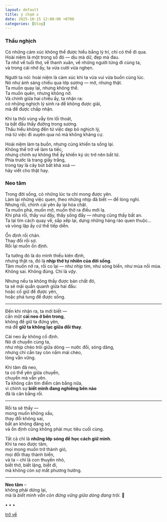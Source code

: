 ```yaml
---
layout: default
title: ý chạm x
date: 2025-10-15 12:00:00 +0700
categories: [blog]
---
```


### Thấu nghịch

Có những cảm xúc không thể được hiểu bằng lý trí, chỉ có thể đi qua.  
Hoài niệm là một trong số đó — dịu mà dữ, đẹp mà đau.  
Ta nhớ về tuổi thơ, về thanh xuân, về những người từng đi cùng ta,  
và trong cái nhớ ấy, ta vừa cười vừa nghẹn.  

Người ta nói: hoài niệm là cảm xúc khi ta vừa vui vừa buồn cùng lúc.  
Nó như ánh sáng chiếu qua lớp sương — mờ, nhưng thật.  
Ta muốn quay lại, nhưng không thể.  
Ta muốn quên, nhưng không nỡ.  
Và chính giữa hai chiều ấy, ta nhận ra:  
có những nghịch lý sinh ra để không được giải,  
mà để được chấp nhận.  

Khi ta thôi vùng vẫy tìm lối thoát,  
ta bắt đầu thấy đường trong sương.  
Thấu hiểu không đến từ việc dẹp bỏ nghịch lý,  
mà từ việc đi xuyên qua nó mà không kháng cự.  

Hoài niệm làm ta buồn, nhưng cũng khiến ta sống lại.  
Không thể trở về làm ta tiếc,  
nhưng chính sự không thể ấy khiến ký ức trở nên bất tử.  
Phía trước là trang giấy trắng,  
trong tay là cây bút bất khả xoá —  
hãy viết cho thật hay.  

### Neo tâm  

Trong đời sống, có những lúc ta chỉ mong được yên.  
Làm lại những việc quen, theo những nhịp đã biết — để lòng nghỉ.  
Nhưng rồi, chính cái yên ấy lại hóa chật.  
Ta muốn phá, muốn mở, muốn thở ra điều mới lạ.  
Khi phá rồi, thấy vui đấy, thấy sống đấy — nhưng cũng thấy bất an.  
Ta lại tìm cách quay về, sắp xếp lại, dựng những hàng rào quen thuộc…  
và vòng lặp ấy cứ thế tiếp diễn.  

Ổn định rồi chán.  
Thay đổi rồi sợ.  
Rồi lại muốn ổn định.  

Ta tưởng đó là do mình thiếu kiên định,  
nhưng thật ra, đó là **nhịp thở tự nhiên của đời sống**.  
Tâm muốn nở ra, rồi co lại — như nhịp tim, như sóng biển, như mùa nối mùa.  
Không sai. Không đúng. Chỉ là *vậy*.  

Nhưng nếu ta không thấy được bản chất đó,  
ta sẽ mãi quẩn quanh giữa hai đầu:  
hoặc cố giữ để được yên,  
hoặc phá tung để được sống.  

---

Đến khi nhận ra, ta mới biết —  
cần một **cái neo ở bên trong**,  
không để giữ ta đứng yên,  
mà để **giữ ta không lạc giữa đổi thay**.  

Cái neo ấy không cố định.  
Nó di chuyển cùng ta,  
như nhịp chèo trôi giữa dòng — nước đổi, sóng dâng,  
nhưng chỉ cần tay còn nắm mái chèo,  
lòng vẫn vững.  

Khi tâm đã neo,  
ta có thể yên giữa chuyển,  
chuyển mà vẫn yên.  
Ta không cần tìm điểm cân bằng nữa,  
vì chính sự **biết mình đang nghiêng bên nào**  
đã là cân bằng rồi.  

---

Rồi ta sẽ thấy —  
mong muốn không xấu,  
thay đổi không sai,  
bất an không đáng sợ,  
và ổn định cũng không phải mục tiêu cuối cùng.  

Tất cả chỉ là **những lớp sóng để học cách giữ mình**.  
Khi ta neo được tâm,  
mọi mong muốn trở thành gió,  
mọi đổi thay thành biển,  
và ta – chỉ là con thuyền nhỏ,  
biết thở, biết lặng, biết đi,  
mà không còn sợ mất phương hướng.  

---

**Neo tâm** –  
không phải dừng lại,  
mà là *biết mình vẫn còn đứng vững giữa dòng đang trôi.* 🌿


• • •

[trở về](/)